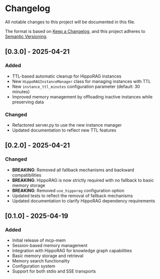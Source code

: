 # Changelog

All notable changes to this project will be documented in this file.

The format is based on [Keep a Changelog](https://keepachangelog.com/en/1.0.0/),
and this project adheres to [Semantic Versioning](https://semver.org/spec/v2.0.0.html).

## [0.3.0] - 2025-04-21

### Added
- TTL-based automatic cleanup for HippoRAG instances
- New `HippoRAGInstanceManager` class for managing instances with TTL
- New `instance_ttl_minutes` configuration parameter (default: 30 minutes)
- Improved memory management by offloading inactive instances while preserving data

### Changed
- Refactored server.py to use the new instance manager
- Updated documentation to reflect new TTL features

## [0.2.0] - 2025-04-21

### Changed
- **BREAKING**: Removed all fallback mechanisms and backward compatibilities
- **BREAKING**: HippoRAG is now strictly required with no fallback to basic memory storage
- **BREAKING**: Removed `use_hipporag` configuration option
- Updated tests to reflect the removal of fallback mechanisms
- Updated documentation to clarify HippoRAG dependency requirements

## [0.1.0] - 2025-04-19

### Added
- Initial release of mcp-mem
- Session-based memory management
- Integration with HippoRAG for knowledge graph capabilities
- Basic memory storage and retrieval
- Memory search functionality
- Configuration system
- Support for both stdio and SSE transports